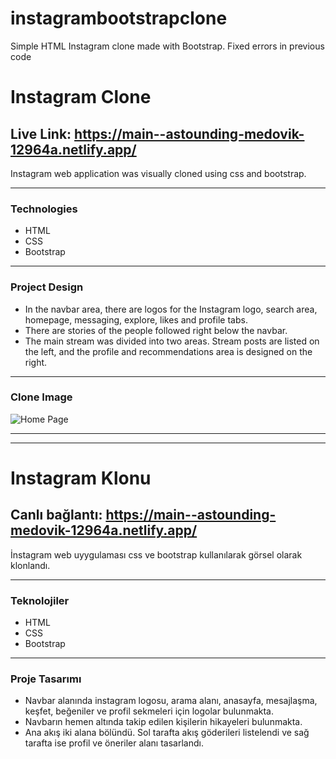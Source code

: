 # instagrambootstrapclone
Simple HTML Instagram clone made with Bootstrap.
Fixed errors in previous code

# Instagram Clone
## Live Link: https://main--astounding-medovik-12964a.netlify.app/
Instagram web application was visually cloned using css and bootstrap.

---
### Technologies
- HTML
- CSS
- Bootstrap
---
### Project Design
- In the navbar area, there are logos for the Instagram logo, search area, homepage, messaging, explore, likes and profile tabs.
- There are stories of the people followed right below the navbar.
- The main stream was divided into two areas. Stream posts are listed on the left, and the profile and recommendations area is designed on the right.

---
### Clone Image
![Home Page](/public/prtcs.png)

---
---
# Instagram Klonu
## Canlı bağlantı: https://main--astounding-medovik-12964a.netlify.app/
İnstagram web uyygulaması css ve bootstrap kullanılarak görsel olarak klonlandı.

---
### Teknolojiler
- HTML
- CSS
- Bootstrap
---
### Proje Tasarımı
- Navbar alanında instagram logosu, arama alanı, anasayfa, mesajlaşma, keşfet, beğeniler ve profil sekmeleri için logolar bulunmakta.
- Navbarın hemen altında takip edilen kişilerin hikayeleri bulunmakta.
- Ana akış iki alana bölündü. Sol tarafta akış göderileri listelendi ve sağ tarafta ise profil ve öneriler alanı tasarlandı.
  
